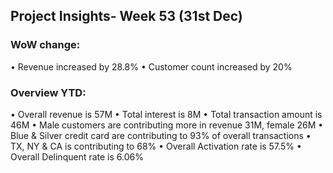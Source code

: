 ## Project Insights- Week 53 (31st Dec)

### WoW change: 
  • Revenue increased by 28.8%
  • Customer count increased by 20%
  
### Overview YTD:
  • Overall revenue is 57M
  • Total interest is 8M
  • Total transaction amount is 46M
  • Male customers are contributing more in revenue 31M, female 26M
  • Blue & Silver credit card are contributing to 93% of overall transactions
  • TX, NY & CA is contributing to 68%
  • Overall Activation rate is 57.5%
  • Overall Delinquent rate is 6.06%
